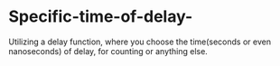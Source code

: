 # Specific-time-of-delay-
Utilizing a delay function, where you choose the time(seconds or even nanoseconds) of delay, for counting or anything else.
